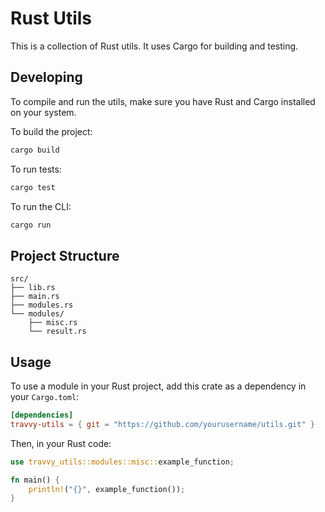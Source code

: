# Rust Utils

This is a collection of Rust utils. It uses Cargo for building and testing.

## Developing

To compile and run the utils, make sure you have Rust and Cargo installed on your system.

To build the project:

```bash
cargo build
```

To run tests:

```bash
cargo test
```

To run the CLI:

```bash
cargo run
```

## Project Structure

```
src/
├── lib.rs
├── main.rs
├── modules.rs
└── modules/
    ├── misc.rs
    └── result.rs
```

## Usage

To use a module in your Rust project, add this crate as a dependency in your `Cargo.toml`:

```toml
[dependencies]
travvy-utils = { git = "https://github.com/yourusername/utils.git" }
```

Then, in your Rust code:

```rust
use travvy_utils::modules::misc::example_function;

fn main() {
    println!("{}", example_function());
}
```
